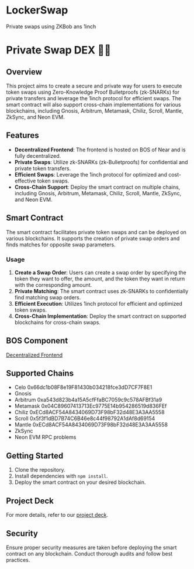 # LockerSwap
Private swaps using ZKBob ans 1inch

# Private Swap DEX 🔄🔐

## Overview

This project aims to create a secure and private way for users to execute token swaps using Zero-Knowledge Proof Bulletproofs (zk-SNARKs) for private transfers and leverage the 1inch protocol for efficient swaps. The smart contract will also support cross-chain implementations for various blockchains, including Gnosis, Arbitrum, Metamask, Chiliz, Scroll, Mantle, ZkSync, and Neon EVM.

## Features

- **Decentralized Frontend**: The frontend is hosted on BOS of Near and is fully decentralized.
- **Private Swaps**: Utilize zk-SNARKs (zk-Bulletproofs) for confidential and private token transfers.
- **Efficient Swaps**: Leverage the 1inch protocol for optimized and cost-effective token swaps.
- **Cross-Chain Support**: Deploy the smart contract on multiple chains, including Gnosis, Arbitrum, Metamask, Chiliz, Scroll, Mantle, ZkSync, and Neon EVM.

## Smart Contract

The smart contract facilitates private token swaps and can be deployed on various blockchains. It supports the creation of private swap orders and finds matches for opposite swap parameters.

### Usage

1. **Create a Swap Order**: Users can create a swap order by specifying the token they want to offer, the amount, and the token they want in return with the corresponding amount.
2. **Private Matching**: The smart contract uses zk-SNARKs to confidentially find matching swap orders.
3. **Efficient Execution**: Utilizes 1inch protocol for efficient and optimized token swaps.
4. **Cross-Chain Implementation**: Deploy the smart contract on supported blockchains for cross-chain swaps.

## BOS Component
[Decentralized Frontend](https://near.org/d46f94a8c5c545b43681c90edee1093fe2480484d708195bd465243a60e28002/widget/NestedProps)

## Supported Chains

- Celo 0x66dc1b08F8e19F81430b034218fce3dD7CF7F8E1
- Gnosis
- Arbitrum 0xa543d823b4a15A5cfFfaBC7059c9c578AFBf31a9
- Metamask 0x04C89607413713Ec9775E14b954286519d836FEf
- Chiliz 0xECd8ACF54A8434069D73F98bF32d48E3A3AA5558
- Scroll 0x5f3f1dBD7B74C6B46e8c44f98792A1dAf8d69154
- Mantle 0xECd8ACF54A8434069D73F98bF32d48E3A3AA5558
- ZkSync
- Neon EVM RPC problems

## Getting Started

1. Clone the repository.
2. Install dependencies with `npm install`.
3. Deploy the smart contract on your desired blockchain.

## Project Deck

For more details, refer to our [project deck](LockerSwap_Deck.pdf).

## Security

Ensure proper security measures are taken before deploying the smart contract on any blockchain. Conduct thorough audits and follow best practices.



